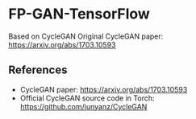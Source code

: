 
# FP-GAN-TensorFlow
Based on CycleGAN
Original CycleGAN paper: https://arxiv.org/abs/1703.10593



## References

* CycleGAN paper: https://arxiv.org/abs/1703.10593
* Official CycleGAN source code in Torch: https://github.com/junyanz/CycleGAN
